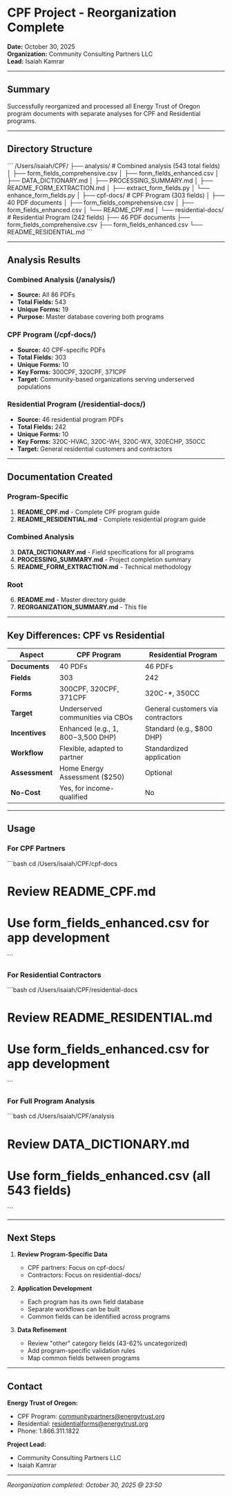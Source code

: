 # CPF Project - Reorganization Complete

**Date:** October 30, 2025  
**Organization:** Community Consulting Partners LLC  
**Lead:** Isaiah Kamrar

---

## Summary

Successfully reorganized and processed all Energy Trust of Oregon program documents with separate analyses for CPF and Residential programs.

---

## Directory Structure

\`\`\`
/Users/isaiah/CPF/
├── analysis/                  # Combined analysis (543 total fields)
│   ├── form_fields_comprehensive.csv
│   ├── form_fields_enhanced.csv
│   ├── DATA_DICTIONARY.md
│   ├── PROCESSING_SUMMARY.md
│   ├── README_FORM_EXTRACTION.md
│   ├── extract_form_fields.py
│   └── enhance_form_fields.py
│
├── cpf-docs/                  # CPF Program (303 fields)
│   ├── 40 PDF documents
│   ├── form_fields_comprehensive.csv
│   ├── form_fields_enhanced.csv
│   └── README_CPF.md
│
└── residential-docs/          # Residential Program (242 fields)
    ├── 46 PDF documents
    ├── form_fields_comprehensive.csv
    ├── form_fields_enhanced.csv
    └── README_RESIDENTIAL.md
\`\`\`

---

## Analysis Results

### Combined Analysis (/analysis/)
- **Source:** All 86 PDFs
- **Total Fields:** 543
- **Unique Forms:** 19
- **Purpose:** Master database covering both programs

### CPF Program (/cpf-docs/)
- **Source:** 40 CPF-specific PDFs
- **Total Fields:** 303
- **Unique Forms:** 10
- **Key Forms:** 300CPF, 320CPF, 371CPF
- **Target:** Community-based organizations serving underserved populations

### Residential Program (/residential-docs/)
- **Source:** 46 residential program PDFs  
- **Total Fields:** 242
- **Unique Forms:** 10
- **Key Forms:** 320C-HVAC, 320C-WH, 320C-WX, 320ECHP, 350CC
- **Target:** General residential customers and contractors

---

## Documentation Created

### Program-Specific
1. **README_CPF.md** - Complete CPF program guide
2. **README_RESIDENTIAL.md** - Complete residential program guide

### Combined Analysis
3. **DATA_DICTIONARY.md** - Field specifications for all programs
4. **PROCESSING_SUMMARY.md** - Project completion summary
5. **README_FORM_EXTRACTION.md** - Technical methodology

### Root
6. **README.md** - Master directory guide
7. **REORGANIZATION_SUMMARY.md** - This file

---

## Key Differences: CPF vs Residential

| Aspect | CPF Program | Residential Program |
|--------|-------------|---------------------|
| **Documents** | 40 PDFs | 46 PDFs |
| **Fields** | 303 | 242 |
| **Forms** | 300CPF, 320CPF, 371CPF | 320C-*, 350CC |
| **Target** | Underserved communities via CBOs | General customers via contractors |
| **Incentives** | Enhanced (e.g., $1,800-$3,500 DHP) | Standard (e.g., $800 DHP) |
| **Workflow** | Flexible, adapted to partner | Standardized application |
| **Assessment** | Home Energy Assessment ($250) | Optional |
| **No-Cost** | Yes, for income-qualified | No |

---

## Usage

### For CPF Partners
\`\`\`bash
cd /Users/isaiah/CPF/cpf-docs
# Review README_CPF.md
# Use form_fields_enhanced.csv for app development
\`\`\`

### For Residential Contractors  
\`\`\`bash
cd /Users/isaiah/CPF/residential-docs
# Review README_RESIDENTIAL.md
# Use form_fields_enhanced.csv for app development
\`\`\`

### For Full Program Analysis
\`\`\`bash
cd /Users/isaiah/CPF/analysis
# Review DATA_DICTIONARY.md
# Use form_fields_enhanced.csv (all 543 fields)
\`\`\`

---

## Next Steps

1. **Review Program-Specific Data**
   - CPF partners: Focus on cpf-docs/
   - Contractors: Focus on residential-docs/
   
2. **Application Development**
   - Each program has its own field database
   - Separate workflows can be built
   - Common fields can be identified across programs

3. **Data Refinement**
   - Review "other" category fields (43-62% uncategorized)
   - Add program-specific validation rules
   - Map common fields between programs

---

## Contact

**Energy Trust of Oregon:**
- CPF Program: communitypartners@energytrust.org
- Residential: residentialforms@energytrust.org
- Phone: 1.866.311.1822

**Project Lead:**
- Community Consulting Partners LLC
- Isaiah Kamrar

---

*Reorganization completed: October 30, 2025 @ 23:50*
